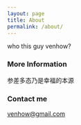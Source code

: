 ```yaml
---
layout: page
title: About
permalink: /about/
---
```


who this guy venhow?

### More Information

参差多态乃是幸福的本源

### Contact me

[venhow@gmail.com](mailto:venhow@gmail.com)

